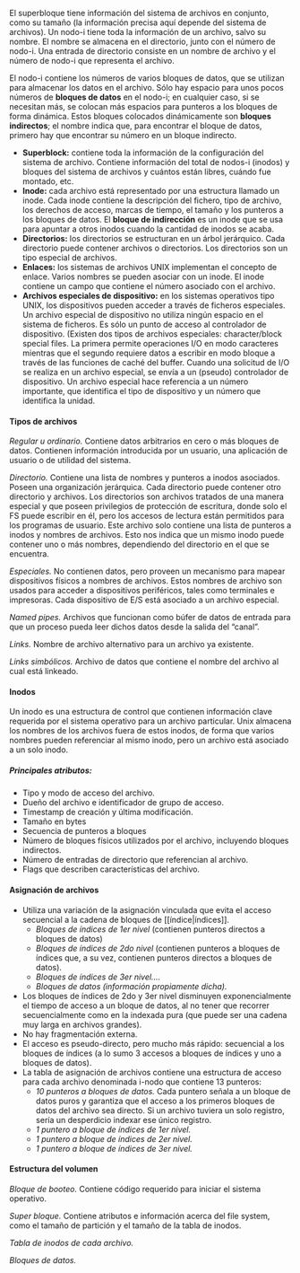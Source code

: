 El superbloque tiene información del sistema de archivos en conjunto, como su tamaño (la información precisa aquí depende del sistema de archivos). Un nodo-i tiene toda la información de un archivo, salvo su nombre. El nombre se almacena en el directorio, junto con el número de nodo-i. Una entrada de directorio consiste en un nombre de archivo y el número de nodo-i que representa el archivo.

El nodo-i contiene los números de varios bloques de datos, que se utilizan para almacenar los datos en el archivo. Sólo hay espacio para unos pocos números de **bloques de datos** en el nodo-i; en cualquier caso, si se necesitan más, se colocan más espacios para punteros a los bloques de forma dinámica. Estos bloques colocados dinámicamente son **bloques indirectos**; el nombre indica que, para encontrar el bloque de datos, primero hay que encontrar su número en un bloque indirecto.

- **Superblock:**  contiene toda la información de la configuración del sistema de archivo. Contiene información del total de nodos-i (inodos) y bloques del sistema de archivos y cuántos están libres, cuándo fue montado, etc.
- **Inode:** cada archivo está representado por una estructura llamado un inode. Cada inode contiene la descripción del fichero, tipo de archivo, los derechos de acceso, marcas de tiempo, el tamaño y los punteros a los bloques de datos. El **bloque de indirección** es un inode que se usa para apuntar a otros inodos cuando la cantidad de inodos se acaba.
- **Directorios:** los directorios se estructuran en un árbol jerárquico. Cada directorio puede contener archivos o directorios. Los directorios son un tipo especial de archivos.
- **Enlaces:** los sistemas de archivos UNIX implementan el concepto de enlace. Varios nombres se pueden asociar con un inode. El inode contiene un campo que contiene el número asociado con el archivo.
- **Archivos especiales de dispositivo:** en los sistemas operativos tipo UNIX, los dispositivos pueden acceder a través de ficheros especiales. Un archivo especial de dispositivo no utiliza ningún espacio en el sistema de ficheros. Es sólo un punto de acceso al controlador de dispositivo. (Existen dos tipos de archivos especiales: character/block special files. La primera permite operaciones I/O en modo caracteres mientras que el segundo requiere datos a escribir en modo bloque a través de las funciones de caché del buffer. Cuando una solicitud de I/O se realiza en un archivo especial, se envía a un (pseudo) controlador de dispositivo. Un archivo especial hace referencia a un número importante, que identifica el tipo de dispositivo y un número que identifica la unidad.

#### Tipos de archivos
*Regular u ordinario.* Contiene datos arbitrarios en cero o más bloques de datos. Contienen información introducida por un usuario, una aplicación de usuario o de utilidad del sistema.

*Directorio.* Contiene una lista de nombres y punteros a inodos asociados. Poseen una organización jerárquica. Cada directorio puede contener otro directorio y archivos. Los directorios son archivos tratados de una manera especial y que poseen privilegios de protección de escritura, donde solo el FS puede escribir en él, pero los accesos de lectura están permitidos para los programas de usuario. Este archivo solo contiene una lista de punteros a inodos y nombres de archivos. Esto nos indica que un mismo inodo puede contener uno o más nombres, dependiendo del directorio en el que se encuentra.

*Especiales.* No contienen datos, pero proveen un mecanismo para mapear dispositivos físicos a nombres de archivos. Estos nombres de archivo son usados para acceder a dispositivos periféricos, tales como terminales e impresoras. Cada dispositivo de E/S está asociado a un archivo especial.

*Named pipes.* Archivos que funcionan como búfer de datos de entrada para que un proceso pueda leer dichos datos desde la salida del “canal”.

*Links.* Nombre de archivo alternativo para un archivo ya existente.

*Links simbólicos.* Archivo de datos que contiene el nombre del archivo al cual está linkeado.

#### Inodos
Un inodo es una estructura de control que contienen información clave requerida por el sistema operativo para un archivo particular. Unix almacena los nombres de los archivos fuera de estos inodos, de forma que varios nombres pueden referenciar al mismo inodo, pero un archivo está asociado a un solo inodo.
##### *Principales atributos:*
- Tipo y modo de acceso del archivo.
- Dueño del archivo e identificador de grupo de acceso.
- Timestamp de creación y última modificación.
- Tamaño en bytes
- Secuencia de punteros a bloques
- Número de bloques físicos utilizados por el archivo, incluyendo bloques indirectos.
- Número de entradas de directorio que referencian al archivo.
- Flags que describen características del archivo.

#### Asignación de archivos
- Utiliza una variación de la asignación vinculada que evita el acceso secuencial a la cadena de bloques de [[índice|índices]].
  - *Bloques de índices de 1er nivel* (contienen punteros directos a bloques de datos)
  - *Bloques de índices de 2do nivel* (contienen punteros a bloques de índices que, a su vez, contienen punteros directos a bloques de datos).
  - *Bloques de índices de 3er nivel….*
  - *Bloques de datos (información propiamente dicha).*
- Los bloques de índices de 2do y 3er nivel disminuyen exponencialmente el tiempo de acceso a un bloque de datos, al no tener que recorrer secuencialmente como en la indexada pura (que puede ser una cadena muy larga en archivos grandes).
- No hay fragmentación externa.
- El acceso es pseudo-directo, pero mucho más rápido: secuencial a los bloques de índices (a lo sumo 3 accesos a bloques de índices y uno a bloques de datos).
- La tabla de asignación de archivos contiene una estructura de acceso para cada archivo denominada i-nodo que contiene 13 punteros:
  - *10 punteros a bloques de datos.* Cada puntero señala a un bloque de datos puros y garantiza que el acceso a los primeros bloques de datos del archivo sea directo. Si un archivo tuviera un solo registro, sería un desperdicio indexar ese único registro.
  - *1 puntero a bloque de índices de 1er nivel.*
  - *1 puntero a bloque de índices de 2er nivel.*
  - *1 puntero a bloque de índices de 3er nivel.*

#### Estructura del volumen
*Bloque de booteo.* Contiene código requerido para iniciar el sistema operativo.

*Super bloque.* Contiene atributos e información acerca del file system, como el tamaño de partición y el tamaño de la tabla de inodos.

*Tabla de inodos de cada archivo.*

*Bloques de datos.*